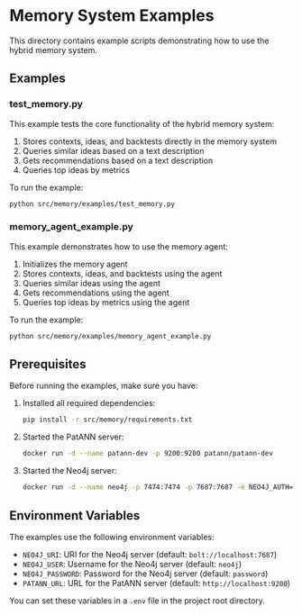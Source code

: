 # Memory System Examples

This directory contains example scripts demonstrating how to use the hybrid memory system.

## Examples

### test_memory.py

This example tests the core functionality of the hybrid memory system:

1. Stores contexts, ideas, and backtests directly in the memory system
2. Queries similar ideas based on a text description
3. Gets recommendations based on a text description
4. Queries top ideas by metrics

To run the example:

```bash
python src/memory/examples/test_memory.py
```

### memory_agent_example.py

This example demonstrates how to use the memory agent:

1. Initializes the memory agent
2. Stores contexts, ideas, and backtests using the agent
3. Queries similar ideas using the agent
4. Gets recommendations using the agent
5. Queries top ideas by metrics using the agent

To run the example:

```bash
python src/memory/examples/memory_agent_example.py
```

## Prerequisites

Before running the examples, make sure you have:

1. Installed all required dependencies:
   ```bash
   pip install -r src/memory/requirements.txt
   ```

2. Started the PatANN server:
   ```bash
   docker run -d --name patann-dev -p 9200:9200 patann/patann-dev
   ```

3. Started the Neo4j server:
   ```bash
   docker run -d --name neo4j -p 7474:7474 -p 7687:7687 -e NEO4J_AUTH=neo4j/password neo4j:5.15
   ```

## Environment Variables

The examples use the following environment variables:

- `NEO4J_URI`: URI for the Neo4j server (default: `bolt://localhost:7687`)
- `NEO4J_USER`: Username for the Neo4j server (default: `neo4j`)
- `NEO4J_PASSWORD`: Password for the Neo4j server (default: `password`)
- `PATANN_URL`: URL for the PatANN server (default: `http://localhost:9200`)

You can set these variables in a `.env` file in the project root directory.
